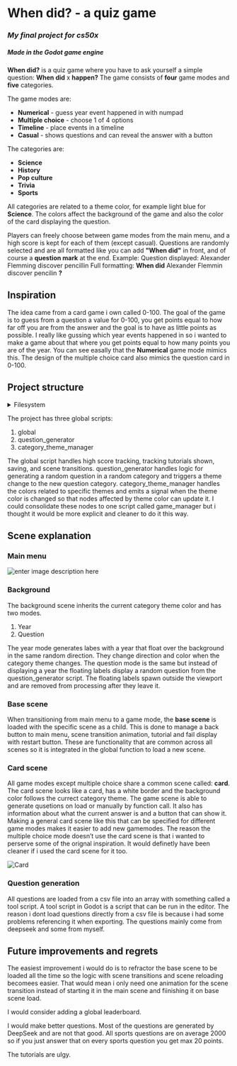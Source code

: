 
# When did? - a quiz game
### *My final project for cs50x*
##### Made in the Godot game engine
**When did?** is a quiz game where you have to ask yourself a simple question: **When did** x **happen?** The game consists of **four** game modes and **five** categories. 

The game modes are:
- **Numerical** - guess year event happened in with numpad
- **Multiple choice** - choose 1 of 4 options
- **Timeline** - place events in a timeline
- **Casual** - shows questions and can reveal the answer with a button

The categories are:
- **Science**	
- **History**
- **Pop culture**
- **Trivia**
- **Sports**

All categories are related to a theme color, for example light blue for **Science**. The colors affect the background of the game and also the color of the card displaying the question.

Players can freely choose between game modes from the main menu, and a high score is kept for each of them (except casual). Questions are randomly selected and are all formatted like you can add **"When did"** in front, and of course a **question mark** at the end. Example:
Question displayed: Alexander Flemming discover pencillin
Full formatting: **When did** Alexander Flemmin discover pencilin **?**
## Inspiration
The idea came from a card game i own called 0-100. The goal of the game is to guess from a question a value for 0-100, you get points equal to how far off you are from the answer and the goal is to have as little points as possible.  I really like gussing which year events happened in so i wanted to make a game about that where you get points equal to how many points you are of the year. You can see easally that the **Numerical** game mode mimics this. The design of the multiple choice card also mimics the question card in 0-100.

## Project structure
<details>
<summary>Filesystem</summary>

res://  
├── addons/  
│ └── AdmobPlugin/  
├── android/  
├── game/  
│ ├── main menu.tscn  
│ ├── main_menu.gd  
│ └── screen_transition_anim.tscn  
├── Global/  
│ ├── category theme manager.gd  
│ ├── global.gd  
│ ├── question_generator.gd  
│ ├── question_generator.tscn  
│ └── theme_manager.tscn  
├── questions/  
│ ├── source/  
│ ├── question_loader.gd  
│ └── question_loader.tres  
├── scenes/  
│ ├── card all category/  
│ ├── casual card/  
│ ├── high scores/  
│ ├── shared/  
│ ├── single category card/  
│ └── timeline/  
├── visual/  
│ ├── background/  
│ ├── shader/  
│ ├── themes/  
│ │ ├── multiple category card/  
│ │ └── single category card/  
│ ├── answer button.tres  
│ ├── card bg default.tres  
│ ├── visual orgin/  
│ ├── border timer texture.png  
│ └── when didi card game logo.png  
├── export_presets.cfg  
├── icon.svg  
├── Notes.txt  
└── temp.tscn
</details>

The project has three global scripts:

 1. global
 2. question_generator
 3. category_theme_manager
 
 The global script handles high score tracking, tracking tutorials shown, saving, and scene transitions. question_generator handles logic for generating a random question in a random category and triggers a theme change to the new question category. category_theme_manager handles the colors related to specific themes and emits a signal when the theme color is changed so that nodes affected by theme color can update it. I could consolidate these nodes to one script called game_manager but i thought it would be more explicit and cleaner to do it this way.

## Scene explanation
### Main menu
![enter image description here](https://lh3.googleusercontent.com/pw/AP1GczNJyqZ9YmpwnyAUdq7HBR6WGVRUpSWrRhVVLw2Xfal71HCHK1c3GE6fllA8BxjKdXoMV0K6RTU2oMWNk37F7TeglIxNSgGrLYeI9uLim70ZjUy8l8NZBXkKbORZWFk7HWM2wgsXhpZVgRHkiRPiP89_Dw=w396-h901-s-no-gm?authuser=0)
### Background
The background scene inherits the current category theme color and has two modes.

 1. Year
 2. Question
 
 The year mode generates labes with a year that float over the background in the same random direction. They change direction and color when the category theme changes. The question mode is the same but instead of displaying a year the floating labels display a random question from the question_generator script.
The floating labels spawn outside the viewport and are removed from processing after they leave it.

### Base scene
 When transitioning from main menu to a game mode, the **base scene** is loaded with the specific scene as a child. This is done to manage a back button to main menu, scene transition animation, tutorial and fail display with restart button. These are functionality that are common across all scenes so it is integrated in the global function to load a new scene.

### Card scene
All game modes except multiple choice share a common scene called: **card**. The card scene looks like a card, has a white border and the background color follows the currect category theme. The game scene is able to generate qusetions on load or manually by function call. It also has information about what the current answer is and a button that can show it. Making a general card scene like this that can be specified for different game modes makes it easier to add new gamemodes. The reason the multiple choice mode doesn’t use the card scene is that i wanted to perserve some of the orignal inspiration. It would definetly have been cleaner if i used the card scene for it too.

![Card](https://lh3.googleusercontent.com/pw/AP1GczNMDR_AZxoLCgfXXMpgGjkQ7vnloUE84sRrHyp5e71AszVSP3FJ0SD1QKtFziwBrP-wSYGDwkQlO2EbXKaL8EJxy5Tb_OyzIgUYX1D5RE2M-Lj5lqt_-GFSsY70P8sL5bltx9kbM6Xoy1DP1QNn-pm8QQ=w406-h586-s-no-gm?authuser=0)
### Question generation
All questions are loaded from a csv file into an array with something called a tool script. A tool script in Godot is a script that can be run in the editor. The reason i dont load questions directly from a csv file is because i had some problems referencing it when exporting. The questions mainly come from deepseek and some from myself.


## Future improvements and regrets
The easiest improvement i would do is to refractor the base scene to be loaded all the time so the logic with scene transitions and scene reloading becomees easier. That would mean i only need one animation for the scene transition instead of starting it in the main scene and fiinishing it on base scene load. 

I would consider adding a global leaderboard.

I would make better questions. Most of the questions are generated by DeepSeek and are not that good. All sports questions are on average 2000 so if you just answer that on every sports question you get max 20 points.

The tutorials are ulgy.
